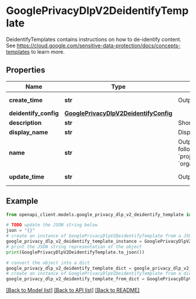 # GooglePrivacyDlpV2DeidentifyTemplate

DeidentifyTemplates contains instructions on how to de-identify content. See https://cloud.google.com/sensitive-data-protection/docs/concepts-templates to learn more.

## Properties

Name | Type | Description | Notes
------------ | ------------- | ------------- | -------------
**create_time** | **str** | Output only. The creation timestamp of an inspectTemplate. | [optional] [readonly] 
**deidentify_config** | [**GooglePrivacyDlpV2DeidentifyConfig**](GooglePrivacyDlpV2DeidentifyConfig.md) |  | [optional] 
**description** | **str** | Short description (max 256 chars). | [optional] 
**display_name** | **str** | Display name (max 256 chars). | [optional] 
**name** | **str** | Output only. The template name. The template will have one of the following formats: &#x60;projects/PROJECT_ID/deidentifyTemplates/TEMPLATE_ID&#x60; OR &#x60;organizations/ORGANIZATION_ID/deidentifyTemplates/TEMPLATE_ID&#x60; | [optional] [readonly] 
**update_time** | **str** | Output only. The last update timestamp of an inspectTemplate. | [optional] [readonly] 

## Example

```python
from openapi_client.models.google_privacy_dlp_v2_deidentify_template import GooglePrivacyDlpV2DeidentifyTemplate

# TODO update the JSON string below
json = "{}"
# create an instance of GooglePrivacyDlpV2DeidentifyTemplate from a JSON string
google_privacy_dlp_v2_deidentify_template_instance = GooglePrivacyDlpV2DeidentifyTemplate.from_json(json)
# print the JSON string representation of the object
print(GooglePrivacyDlpV2DeidentifyTemplate.to_json())

# convert the object into a dict
google_privacy_dlp_v2_deidentify_template_dict = google_privacy_dlp_v2_deidentify_template_instance.to_dict()
# create an instance of GooglePrivacyDlpV2DeidentifyTemplate from a dict
google_privacy_dlp_v2_deidentify_template_from_dict = GooglePrivacyDlpV2DeidentifyTemplate.from_dict(google_privacy_dlp_v2_deidentify_template_dict)
```
[[Back to Model list]](../README.md#documentation-for-models) [[Back to API list]](../README.md#documentation-for-api-endpoints) [[Back to README]](../README.md)


